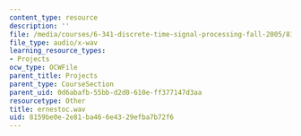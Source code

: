 ```yaml
---
content_type: resource
description: ''
file: /media/courses/6-341-discrete-time-signal-processing-fall-2005/8159be0e2e81ba466e4329efba7b72f6_ernestoc.wav
file_type: audio/x-wav
learning_resource_types:
- Projects
ocw_type: OCWFile
parent_title: Projects
parent_type: CourseSection
parent_uid: 0d6abafb-55bb-d2d0-610e-ff377147d3aa
resourcetype: Other
title: ernestoc.wav
uid: 8159be0e-2e81-ba46-6e43-29efba7b72f6
---
```

